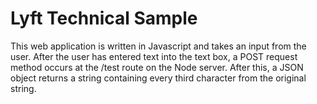 # Lyft Technical Sample
This web application is written in Javascript and takes an input from the user. After the user has entered text into the text box, a POST request method occurs at the /test route on the Node server. After this, a JSON object returns a string containing every third character from the original string. 

